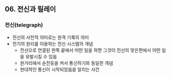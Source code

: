 ## 06. 전신과 릴레이

### 전신(telegraph)
-  전신의 사전적 의미로는 원격 기록의 의미
-  전기의 원리를 이용하는 전신 시스템의 개념
   -  전선으로 연결된 한쪽 끝에서 어떤 일을 하면 그것이 전선의 맞은편에서 어떤 일을 유발시킬 수 있음
   -  원거리에서 손전등을 켜서 통신하기와 동일한 개념
   -  현대적인 통신이 시작되었음을 알리는 사건
